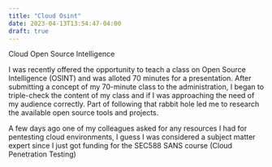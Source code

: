 ```yaml
---
title: "Cloud Osint"
date: 2023-04-13T13:54:47-04:00
draft: true
---
```


Cloud Open Source Intelligence

I was recently offered the opportunity to teach a class on Open Source Intelligence (OSINT) and was alloted 70 minutes for a presentation. After submitting a concept of my 70-minute class to the administration, I began to triple-check the content of my class and if I was approaching the need of my audience correctly. Part of following that rabbit hole led me to research the available open source tools and projects. 

A few days ago one of my colleagues asked for any resources I had for pentesting cloud environments, I guess I was considered a subject matter expert since I just got funding for the SEC588 SANS course (Cloud Penetration Testing)


